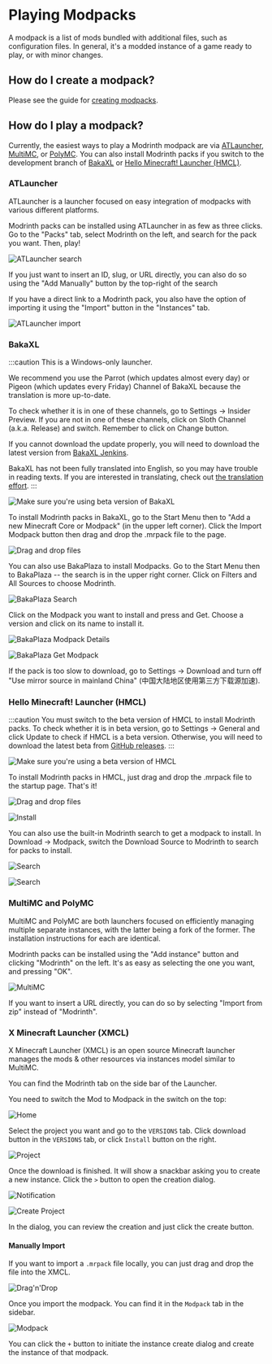 # Playing Modpacks

A modpack is a list of mods bundled with additional files, such as configuration files. In general, it's a modded instance of a game ready to play, or with minor changes.

## How do I create a modpack?

Please see the guide for [creating modpacks](creating_modpacks.md).

## How do I play a modpack?

Currently, the easiest ways to play a Modrinth modpack are via [ATLauncher](https://atlauncher.com), [MultiMC](https://multimc.org), or [PolyMC](https://polymc.org). You can also install Modrinth packs if you switch to the development branch of [BakaXL](http://jk-insider.bakaxl.com:8888) or [Hello Minecraft! Launcher (HMCL)](https://github.com/huanghongxun/HMCL).

### ATLauncher

ATLauncher is a launcher focused on easy integration of modpacks with various different platforms.

Modrinth packs can be installed using ATLauncher in as few as three clicks. Go to the "Packs" tab, select Modrinth on the left, and search for the pack you want. Then, play!

![ATLauncher search](../../static/img/tutorial/atlauncherSearch.png)

If you just want to insert an ID, slug, or URL directly, you can also do so using the "Add Manually" button by the top-right of the search

If you have a direct link to a Modrinth pack, you also have the option of importing it using the "Import" button in the "Instances" tab.

![ATLauncher import](../../static/img/tutorial/atlauncherImport.png)

### BakaXL

:::caution
This is a Windows-only launcher. 

We recommend you use the Parrot (which updates almost every day) or Pigeon (which updates every Friday) Channel of BakaXL because the translation is more up-to-date.

To check whether it is in one of these channels, go to Settings -> Insider Preview. If you are not in one of these channels, click on Sloth Channel (a.k.a. Release) and switch. Remember to click on Change button. 

If you cannot download the update properly, you will need to download the latest version from [BakaXL Jenkins](http://jk-insider.bakaxl.com:8888/).

BakaXL has not been fully translated into English, so you may have trouble in reading texts. If you are interested in translating, check out [the translation effort](https://github.com/BakaXL-Launcher/BakaXL/tree/master/BakaXL_Software/3.0).
:::

![Make sure you're using beta version of BakaXL](../../static/img/tutorial/bakaxlInsiderPreview.png)

To install Modrinth packs in BakaXL, go to the Start Menu then to "Add a new Minecraft Core or Modpack" (in the upper left corner). Click the Import Modpack button then drag and drop the .mrpack file to the page. 

![Drag and drop files](../../static/img/tutorial/bakaxlImportModpackDrop.png)

You can also use BakaPlaza to install Modpacks. Go to the Start Menu then to BakaPlaza -- the search is in the upper right corner. Click on Filters and All Sources to choose Modrinth. 

![BakaPlaza Search](../../static/img/tutorial/bakaxlBakaPlazaSearchFilter.png)

Click on the Modpack you want to install and press and Get. Choose a version and click on its name to install it.

![BakaPlaza Modpack Details](../../static/img/tutorial/bakaxlBakaPlazaDetail.png)

![BakaPlaza Get Modpack](../../static/img/tutorial/bakaxlBakaPlazaGetDetail.png)

If the pack is too slow to download, go to Settings -> Download and turn off "Use mirror source in mainland China" (中国大陆地区使用第三方下载源加速). 

### Hello Minecraft! Launcher (HMCL)

:::caution
You must switch to the beta version of HMCL to install Modrinth packs. To check whether it is in beta version, go to Settings -> General and click Update to check if HMCL is a beta version. Otherwise, you will need to download the latest beta from [GitHub releases](https://github.com/huanghongxun/HMCL/releases).
:::

![Make sure you're using a beta version of HMCL](../../static/img/tutorial/HMCL1.png)

To install Modrinth packs in HMCL, just drag and drop the .mrpack file to the startup page. That's it!

![Drag and drop files](../../static/img/tutorial/HMCL2.png)

![Install](../../static/img/tutorial/HMCL3.png)

You can also use the built-in Modrinth search to get a modpack to install. In Download -> Modpack, switch the Download Source to Modrinth to search for packs to install.

![Search](../../static/img/tutorial/HMCL4.png)

![Search](../../static/img/tutorial/HMCL5.png)

### MultiMC and PolyMC

MultiMC and PolyMC are both launchers focused on efficiently managing multiple separate instances, with the latter being a fork of the former. The installation instructions for each are identical.

Modrinth packs can be installed using the "Add instance" button and clicking "Modrinth" on the left. It's as easy as selecting the one you want, and pressing "OK".

![MultiMC](../../static/img/tutorial/multimc.png)

If you want to insert a URL directly, you can do so by selecting "Import from zip" instead of "Modrinth".

### X Minecraft Launcher (XMCL)

X Minecraft Launcher (XMCL) is an open source Minecraft launcher manages the mods & other resources via instances model similar to MultiMC.

You can find the Modrinth tab on the side bar of the Launcher.

You need to switch the Mod to Modpack in the switch on the top:

![Home](../../static/img/tutorial/xmcl-modrinth-home.png)

Select the project you want and go to the `VERSIONS` tab. Click download button in the `VERSIONS` tab, or click `Install` button on the right.

![Project](../../static/img/tutorial/xmcl-modrinth-project.png)

Once the download is finished. It will show a snackbar asking you to create a new instance. Click the `>` button to open the creation dialog.

![Notification](../../static/img/tutorial/xmcl-modrinth-notification.png)

![Create Project](../../static/img/tutorial/xmcl-modrinth-create-project.png)

In the dialog, you can review the creation and just click the create button.

#### Manually Import

If you want to import a `.mrpack` file locally, you can just drag and drop the file into the XMCL.

![Drag'n'Drop](../../static/img/tutorial/xmcl-modrinth-drag-drop.png)

Once you import the modpack. You can find it in the `Modpack` tab in the sidebar.

![Modpack](../../static/img/tutorial/xmcl-modrinth-modpack.png)

You can click the `+` button to initiate the instance create dialog and create the instance of that modpack.
